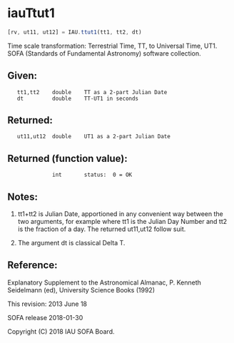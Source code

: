 # iauTtut1

```js
[rv, ut11, ut12] = IAU.ttut1(tt1, tt2, dt)
```

Time scale transformation:  Terrestrial Time, TT, to Universal Time,
UT1.
SOFA (Standards of Fundamental Astronomy) software collection.


## Given:
```
   tt1,tt2    double    TT as a 2-part Julian Date
   dt         double    TT-UT1 in seconds
```

## Returned:
```
   ut11,ut12  double    UT1 as a 2-part Julian Date
```

## Returned (function value):
```
              int       status:  0 = OK
```

## Notes:

1) tt1+tt2 is Julian Date, apportioned in any convenient way between
   the two arguments, for example where tt1 is the Julian Day Number
   and tt2 is the fraction of a day.  The returned ut11,ut12 follow
   suit.

2) The argument dt is classical Delta T.

## Reference:

   Explanatory Supplement to the Astronomical Almanac,
   P. Kenneth Seidelmann (ed), University Science Books (1992)

This revision:  2013 June 18

SOFA release 2018-01-30

Copyright (C) 2018 IAU SOFA Board.